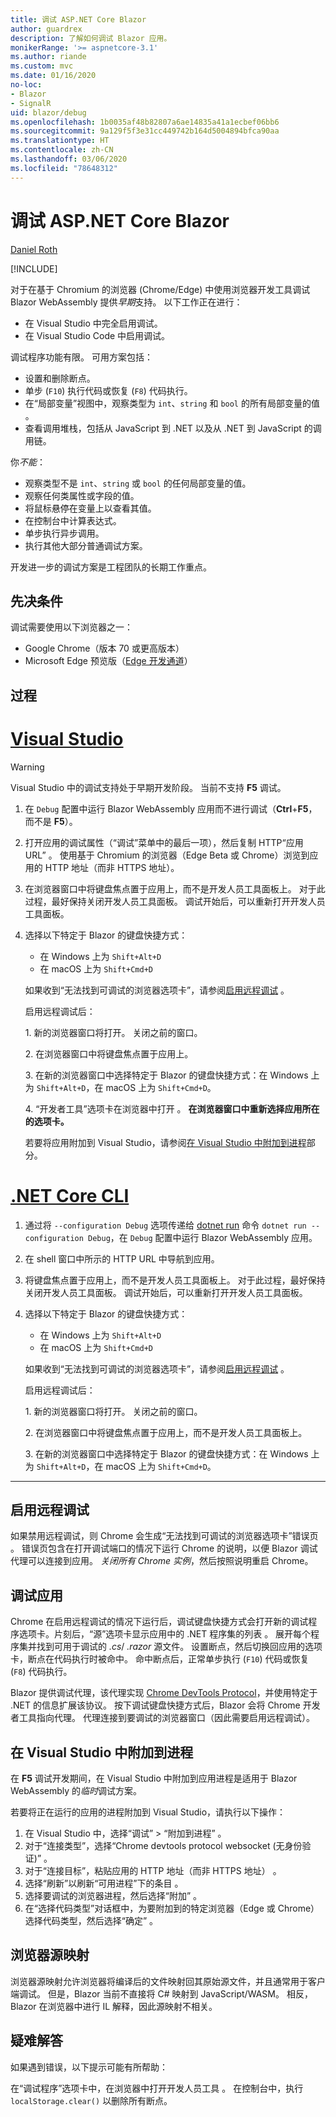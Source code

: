 ```yaml
---
title: 调试 ASP.NET Core Blazor
author: guardrex
description: 了解如何调试 Blazor 应用。
monikerRange: '>= aspnetcore-3.1'
ms.author: riande
ms.custom: mvc
ms.date: 01/16/2020
no-loc:
- Blazor
- SignalR
uid: blazor/debug
ms.openlocfilehash: 1b0035af48b82807a6ae14835a41a1ecbef06bb6
ms.sourcegitcommit: 9a129f5f3e31cc449742b164d5004894bfca90aa
ms.translationtype: HT
ms.contentlocale: zh-CN
ms.lasthandoff: 03/06/2020
ms.locfileid: "78648312"
---
```

# <a name="debug-aspnet-core-blazor"></a>调试 ASP.NET Core Blazor

[Daniel Roth](https://github.com/danroth27)

[!INCLUDE[](~/includes/blazorwasm-preview-notice.md)]

对于在基于 Chromium 的浏览器 (Chrome/Edge) 中使用浏览器开发工具调试 Blazor WebAssembly 提供*早期*支持。 以下工作正在进行：

* 在 Visual Studio 中完全启用调试。
* 在 Visual Studio Code 中启用调试。

调试程序功能有限。 可用方案包括：

* 设置和删除断点。
* 单步 (`F10`) 执行代码或恢复 (`F8`) 代码执行。
* 在“局部变量”视图中，观察类型为 `int`、`string` 和 `bool` 的所有局部变量的值  。
* 查看调用堆栈，包括从 JavaScript 到 .NET 以及从 .NET 到 JavaScript 的调用链。

你*不能*：

* 观察类型不是 `int`、`string` 或 `bool` 的任何局部变量的值。
* 观察任何类属性或字段的值。
* 将鼠标悬停在变量上以查看其值。
* 在控制台中计算表达式。
* 单步执行异步调用。
* 执行其他大部分普通调试方案。

开发进一步的调试方案是工程团队的长期工作重点。

## <a name="prerequisites"></a>先决条件

调试需要使用以下浏览器之一：

* Google Chrome（版本 70 或更高版本）
* Microsoft Edge 预览版（[Edge 开发通道](https://www.microsoftedgeinsider.com)）

## <a name="procedure"></a>过程

# <a name="visual-studio"></a>[Visual Studio](#tab/visual-studio)

> [!WARNING]
> Visual Studio 中的调试支持处于早期开发阶段。 当前不支持 **F5** 调试。

1. 在 `Debug` 配置中运行 Blazor WebAssembly 应用而不进行调试（**Ctrl**+**F5**，而不是 **F5**）。
1. 打开应用的调试属性（“调试”菜单中的最后一项），然后复制 HTTP“应用 URL”   。 使用基于 Chromium 的浏览器（Edge Beta 或 Chrome）浏览到应用的 HTTP 地址（而非 HTTPS 地址）。
1. 在浏览器窗口中将键盘焦点置于应用上，而不是开发人员工具面板上。 对于此过程，最好保持关闭开发人员工具面板。 调试开始后，可以重新打开开发人员工具面板。
1. 选择以下特定于 Blazor 的键盘快捷方式：

   * 在 Windows 上为 `Shift+Alt+D`
   * 在 macOS 上为 `Shift+Cmd+D`

   如果收到“无法找到可调试的浏览器选项卡”，请参阅[启用远程调试](#enable-remote-debugging)  。
   
   启用远程调试后：
   
   1\. 新的浏览器窗口将打开。 关闭之前的窗口。

   2\. 在浏览器窗口中将键盘焦点置于应用上。

   3\. 在新的浏览器窗口中选择特定于 Blazor 的键盘快捷方式：在 Windows 上为 `Shift+Alt+D`，在 macOS 上为 `Shift+Cmd+D`。

   4\. “开发者工具”选项卡在浏览器中打开  。 **在浏览器窗口中重新选择应用所在的选项卡。**

   若要将应用附加到 Visual Studio，请参阅[在 Visual Studio 中附加到进程](#attach-to-process-in-visual-studio)部分。

# <a name="net-core-cli"></a>[.NET Core CLI](#tab/netcore-cli/)

1. 通过将 `--configuration Debug` 选项传递给 [dotnet run](/dotnet/core/tools/dotnet-run) 命令 `dotnet run --configuration Debug`，在 `Debug` 配置中运行 Blazor WebAssembly 应用。
1. 在 shell 窗口中所示的 HTTP URL 中导航到应用。
1. 将键盘焦点置于应用上，而不是开发人员工具面板上。 对于此过程，最好保持关闭开发人员工具面板。 调试开始后，可以重新打开开发人员工具面板。
1. 选择以下特定于 Blazor 的键盘快捷方式：

   * 在 Windows 上为 `Shift+Alt+D`
   * 在 macOS 上为 `Shift+Cmd+D`

   如果收到“无法找到可调试的浏览器选项卡”，请参阅[启用远程调试](#enable-remote-debugging)  。
   
   启用远程调试后：
   
   1\. 新的浏览器窗口将打开。 关闭之前的窗口。

   2\. 在浏览器窗口中将键盘焦点置于应用上，而不是开发人员工具面板上。

   3\. 在新的浏览器窗口中选择特定于 Blazor 的键盘快捷方式：在 Windows 上为 `Shift+Alt+D`，在 macOS 上为 `Shift+Cmd+D`。

---

## <a name="enable-remote-debugging"></a>启用远程调试

如果禁用远程调试，则 Chrome 会生成“无法找到可调试的浏览器选项卡”错误页  。 错误页包含在打开调试端口的情况下运行 Chrome 的说明，以便 Blazor 调试代理可以连接到应用。 *关闭所有 Chrome 实例*，然后按照说明重启 Chrome。

## <a name="debug-the-app"></a>调试应用

Chrome 在启用远程调试的情况下运行后，调试键盘快捷方式会打开新的调试程序选项卡。片刻后，“源”选项卡显示应用中的 .NET 程序集的列表  。 展开每个程序集并找到可用于调试的 *.cs*/ *.razor* 源文件。 设置断点，然后切换回应用的选项卡，断点在代码执行时被命中。 命中断点后，正常单步执行 (`F10`) 代码或恢复 (`F8`) 代码执行。

Blazor 提供调试代理，该代理实现 [Chrome DevTools Protocol](https://chromedevtools.github.io/devtools-protocol/)，并使用特定于 .NET 的信息扩展该协议。 按下调试键盘快捷方式后，Blazor 会将 Chrome 开发者工具指向代理。 代理连接到要调试的浏览器窗口（因此需要启用远程调试）。

## <a name="attach-to-process-in-visual-studio"></a>在 Visual Studio 中附加到进程

在 **F5** 调试开发期间，在 Visual Studio 中附加到应用进程是适用于 Blazor WebAssembly 的*临时*调试方案。

若要将正在运行的应用的进程附加到 Visual Studio，请执行以下操作：

1. 在 Visual Studio 中，选择“调试” > “附加到进程”   。
1. 对于“连接类型”，选择“Chrome devtools protocol websocket (无身份验证)”   。
1. 对于“连接目标”，粘贴应用的 HTTP 地址（而非 HTTPS 地址）  。
1. 选择“刷新”以刷新“可用进程”下的条目   。
1. 选择要调试的浏览器进程，然后选择“附加”  。
1. 在“选择代码类型”对话框中，为要附加到的特定浏览器（Edge 或 Chrome）选择代码类型，然后选择“确定”   。

## <a name="browser-source-maps"></a>浏览器源映射

浏览器源映射允许浏览器将编译后的文件映射回其原始源文件，并且通常用于客户端调试。 但是，Blazor 当前不直接将 C# 映射到 JavaScript/WASM。 相反，Blazor 在浏览器中进行 IL 解释，因此源映射不相关。

## <a name="troubleshoot"></a>疑难解答

如果遇到错误，以下提示可能有所帮助：

在“调试程序”选项卡中，在浏览器中打开开发人员工具  。 在控制台中，执行 `localStorage.clear()` 以删除所有断点。

